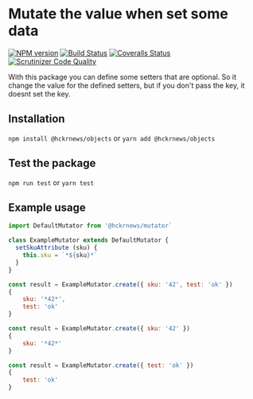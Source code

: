 # Mutate the value when set some data

[![NPM version][npm-image]][npm-url] [![Build Status][travis-image]][travis-url] [![Coveralls Status][coveralls-image]][coveralls-url] [![Scrutinizer Code Quality][scrutinizer-image]][scrutinizer-url]

With this package you can define some setters that are optional.
So it change the value for the defined setters, but if you don't pass the key, it doesnt set the key.

## Installation

`npm install @hckrnews/objects`
or
`yarn add @hckrnews/objects`

## Test the package

`npm run test`
or
`yarn test`

## Example usage

```javascript
import DefaultMutator from '@hckrnews/mutator`

class ExampleMutator extends DefaultMutator {
  setSkuAttribute (sku) {
    this.sku = `*${sku}*`
  }
}

const result = ExampleMutator.create({ sku: '42', test: 'ok' })
{
    sku: '*42*',
    test: 'ok'
}

const result = ExampleMutator.create({ sku: '42' })
{
    sku: '*42*'
}

const result = ExampleMutator.create({ test: 'ok' })
{
    test: 'ok'
}
```

[npm-url]: https://www.npmjs.com/package/@hckrnews/mutator
[npm-image]: https://img.shields.io/npm/v/@hckrnews/mutator.svg
[travis-url]: https://travis-ci.org/hckrnews/mutator
[travis-image]: https://img.shields.io/travis/hckrnews/mutator/main.svg
[coveralls-url]: https://coveralls.io/r/hckrnews/mutator
[coveralls-image]: https://img.shields.io/coveralls/hckrnews/mutator/main.svg
[scrutinizer-url]: https://scrutinizer-ci.com/g/hckrnews/mutator/?branch=main
[scrutinizer-image]: https://scrutinizer-ci.com/g/hckrnews/mutator/badges/quality-score.png?b=main
